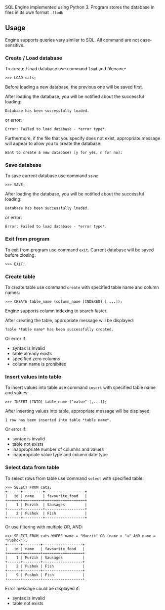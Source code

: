 SQL Engine implemented using Python 3. Program stores the database in files in its own format `.flodb`

## Usage

Engine supports queries very similar to SQL. All command are not case-sensitive.

### Create / Load database
To create / load database use command `load` and filename:

```
>>> LOAD cats;
```

Before loading a new database, the previous one will be saved first.

After loading the database, you will be notified about the successful loading:

```
Database has been successfully loaded.
```

or error:

```
Error: Failed to load database - *error type*.
```

Furthermore, if the file that you specify does not exist, appropriate message will appear to allow you to create the database:

```
Want to create a new database? [y for yes, n for no]: 
```

### Save database
To save current database use command `save`:

```
>>> SAVE;
```

After loading the database, you will be notified about the successful loading:

```
Database has been successfully loaded.
```

or error:

```
Error: Failed to load database - *error type*.
```

### Exit from program
To exit from program use command `exit`. Current database will be saved before closing:

```
>>> EXIT;
```

### Create table
To create table use command `create` with specified table name and column names:

```
>>> CREATE table_name (column_name [INDEXED] [,...]);
```

Engine supports column indexing to search faster.

After creating the table, appropriate message will be displayed:

```
Table *table name* has been successfully created.
```

Or error if:
* syntax is invalid
* table already exists
* specified zero columns
* column name is prohibited 

### Insert values into table
To insert values into table use command `insert` with specified table name and values:

```
>>> INSERT [INTO] table_name ("value" [,...]);
```

After inserting values into table, appropriate message will be displayed:

```
1 row has been inserted into table *table name*.
```

Or error if:
* syntax is invalid
* table not exists
* inappropriate number of columns and values
* inappropriate value type and column date type

### Select data from table
To select rows from table use command `select` with specified table:

```
>>> SELECT FROM cats;
+------+---------+------------------+
|   id | name    | favourite_food   |
+======+=========+==================+
|    1 | Murzik  | Sausages         |
+------+---------+------------------+
|    2 | Pushok  | Fish             |
+------+---------+------------------+
```

Or use filtering with multiple OR, AND:
```
>>> SELECT FROM cats WHERE name = "Murzik" OR (name > "a" AND name = "Pushok");
+------+--------+------------------+
|   id | name   | favourite_food   |
+======+========+==================+
|    1 | Murzik | Sausages         |
+------+--------+------------------+
|    2 | Pushok | Fish             |
+------+--------+------------------+
|    9 | Pushok | Fish             |
+------+--------+------------------+ 
```

Error message could be displayed if:
* syntax is invalid
* table not exists